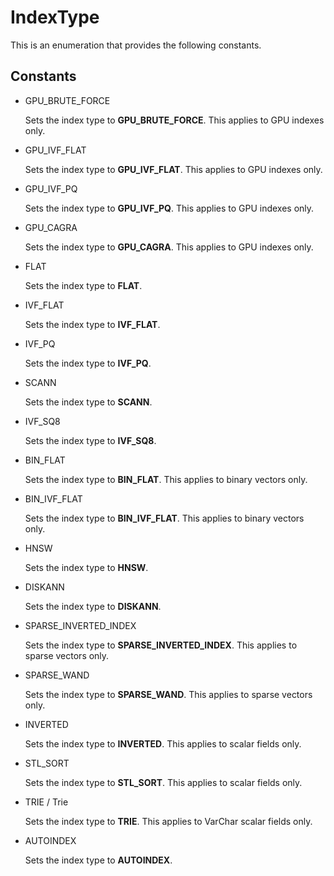 # IndexType

This is an enumeration that provides the following constants.

## Constants

- GPU_BRUTE_FORCE

  Sets the index type to **GPU_BRUTE_FORCE**. This applies to GPU indexes only.

- GPU_IVF_FLAT

  Sets the index type to **GPU_IVF_FLAT**. This applies to GPU indexes only.

- GPU_IVF_PQ

  Sets the index type to **GPU_IVF_PQ**. This applies to GPU indexes only.

- GPU_CAGRA

  Sets the index type to **GPU_CAGRA**. This applies to GPU indexes only.

- FLAT

  Sets the index type to **FLAT**.

- IVF_FLAT

  Sets the index type to **IVF_FLAT**.

- IVF_PQ

  Sets the index type to **IVF_PQ**.

- SCANN

  Sets the index type to **SCANN**.

- IVF_SQ8

  Sets the index type to **IVF_SQ8**.

- BIN_FLAT

  Sets the index type to **BIN_FLAT**. This applies to binary vectors only.

- BIN_IVF_FLAT

  Sets the index type to **BIN_IVF_FLAT**. This applies to binary vectors only.

- HNSW

  Sets the index type to **HNSW**.

- DISKANN

  Sets the index type to **DISKANN**.

- SPARSE_INVERTED_INDEX

  Sets the index type to **SPARSE_INVERTED_INDEX**. This applies to sparse vectors only.

- SPARSE_WAND

  Sets the index type to **SPARSE_WAND**. This applies to sparse vectors only.

- INVERTED

  Sets the index type to **INVERTED**. This applies to scalar fields only.

- STL_SORT

  Sets the index type to **STL_SORT**. This applies to scalar fields only.

- TRIE / Trie

  Sets the index type to **TRIE**. This applies to VarChar scalar fields only.

- AUTOINDEX

  Sets the index type to **AUTOINDEX**.
  